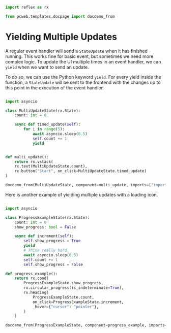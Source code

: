 ```python exec
import reflex as rx

from pcweb.templates.docpage import docdemo_from
```


# Yielding Multiple Updates


A regular event handler will send a `StateUpdate` when it has finished running. This works fine for basic event, but sometimes we need more complex logic. To update the UI multiple times in an event handler, we can `yield` when we want to send an update.

To do so, we can use the Python keyword `yield`. For every yield inside the function, a `StateUpdate` will be sent to the frontend with the changes up to this point in the execution of the event handler.


```python exec

import asyncio

class MultiUpdateState(rx.State):
    count: int = 0

    async def timed_update(self):
        for i in range(5):
            await asyncio.sleep(0.5)
            self.count += 1
            yield


def multi_update():
    return rx.vstack(
    rx.text(MultiUpdateState.count),
    rx.button("Start", on_click=MultiUpdateState.timed_update)
)

```

```python eval
docdemo_from(MultiUpdateState, component=multi_update, imports=["import asyncio"])
```

Here is another example of yielding multiple updates with a loading icon.

```python exec

import asyncio

class ProgressExampleState(rx.State):
    count: int = 0
    show_progress: bool = False

    async def increment(self):
        self.show_progress = True
        yield
        # Think really hard.
        await asyncio.sleep(0.5)
        self.count += 1
        self.show_progress = False

def progress_example():
    return rx.cond(
        ProgressExampleState.show_progress,
        rx.circular_progress(is_indeterminate=True),
        rx.heading(
            ProgressExampleState.count,
            on_click=ProgressExampleState.increment,
            _hover={"cursor": "pointer"},
        )
    )

```

```python eval
docdemo_from(ProgressExampleState, component=progress_example, imports=["import asyncio"])
```